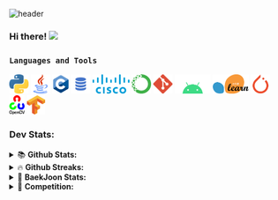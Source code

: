 ![header](https://capsule-render.vercel.app/api?type=waving&color=timeGradient&height=150&section=header&text=DongHyun's%20dev&fontSize=50&rotate=-5)

### Hi there! <img src="https://media.giphy.com/media/hvRJCLFzcasrR4ia7z/giphy.gif" width="25px">  


### ```Languages and Tools ```  

<p>
  <code><img height="35" src="image/python.png"></code>
  <code><img height="35" src="image/java.png" alt="java"></code>
  <code><img height="35" src="image/C.png" alt="C"></code>
  <code><img height="35" src="image/sql.png" alt="sql"></code>
  <code><img height="35" src="image/Cisco.png" alt="Cisco"></code>
  <code><img height="35" src="image/Anaconda.png" alt="Anaconda"></code>
  <code><img height="35" src="image/git.png" alt="git"></code>
  <code><img height="35" src="image/Android.png" alt="Android"></code>
  <code><img height="35" src="image/scikitlearn.png" alt="scikitlearn"></code>
  <code><img height="35" src="image/pytorch.png" alt="pytorch"></code>
  <code><img height="35" src="image/OpenCV.png" alt="OpenCV"></code>
  <code><img height="35" src="image/Tensorflow.png" alt="Tensorflow"></code>


</p>

### Dev Stats:

<details>
<summary>&#128218; <b>Github Stats: </b></summary>
<br>
<p align = "center">
  <img src="https://github-readme-stats.vercel.app/api/?username=DongHyun99&cache_seconds=1800&theme=buefy&line_height=27" >
  <img src="https://github-readme-stats.vercel.app/api/top-langs/?username=DongHyun99&theme=buefy&langs_count=3">
</p></details>

<details>
<summary>&#128293; <b>Github Streaks: </b></summary>
  <br>
<p align = "center">
  <img height="200em" src="https://github-readme-streak-stats.herokuapp.com/?user=DongHyun99&hide_border=true&theme=buefy" />  
  <img src="https://raw.githubusercontent.com/donghyun99/donghyun99/output/github-contribution-grid-snake.svg">
</p>
</details>

<details>
<summary>&#128171; <b>BaekJoon Stats: </b></summary>
  <br>
<p align = "center">
<a href="https://solved.ac/mpolio2"><img src="http://mazassumnida.wtf/api/v2/generate_badge?boj=mpolio2" alt="Solved.ac
  프로필"></a></p>
</details>

<details>
<summary>&#128171; <b>Competition: </b></summary>
  <br>  

  ### paper

  - 한국인터넷정보학회, 심층 신경망을 이용한 GP 기반 소아 골연령 측정 (한동현, 문기렴, 이병대) ```21.10```

  ### Competition  

  - 경기대학교, 교내 프로그래밍 경진대회, (우수상 수상) ```17.06```  
  - 한국인터넷정보학회, 캡스톤 디자인 및 아이디어 해커톤 (금상 수상) ```21.10```  
  - 과학기술정보통신부, 2021 공개 SW 개발자대회 (은상수상) ```21.11```  
  
</details>

<br>

#
 <div align="center">
</div>
